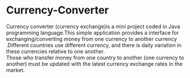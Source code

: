 # Currency-Converter
 Currency converter (currency exchange)is a mini project coded in Java programming language.This simple application provides a interface    for exchanging/converting money from one currency to another currency .Different  countries  use  different  currency,  and  there  is  daily  variation  in  these  currencies relative  to  one  another.  
  Those  who  transfer  money  from  one  country  to  another  (one currency  to  another)  must  be  updated  with  the  latest  currency  exchange  rates  in  the market. 
 
